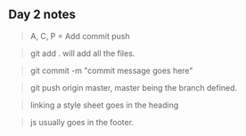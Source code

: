 ## Day 2 notes

>A, C, P = Add commit push 

> git add . will add all the files.

> git commit -m "commit message goes here"

> git push origin master, master being the branch defined.

> linking a style sheet goes in the heading

> js usually goes in the footer. <script src="app.js">
  
> eslintrc.json is a linter file present in js projects.

> conditionals : if(condition){code} , else, else if. toLowerCase type variable in lowercase.

>switch statement switch(variable){case 'apple'} alert () break; end the switch statement. default:
